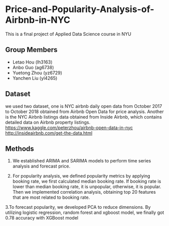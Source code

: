 # Price-and-Popularity-Analysis-of-Airbnb-in-NYC
This is a final project of Applied Data Science course in NYU 

## Group Members
* Letao Hou (lh3163)
* Anbo Guo (ag6738)
* Yuetong Zhou (yz6729)
* Yanchen Liu (yl4265)

## Dataset

we used two dataset, one is NYC airbnb daily open data from October 2017 to October 2018 obtained from Airbnb Open Data for price analysis. 
Another is the NYC Airbnb listings data obtained from Inside Airbnb, which contains detailed data on Airbnb property listings.
https://www.kaggle.com/peterzhou/airbnb-open-data-in-nyc
http://insideairbnb.com/get-the-data.html

## Methods
1. We established ARIMA and SARIMA models to perform time series analysis and forecast price.
 
2. For popularity analysis, we defined popularity metrics by applying booking rate, we first calculated median booking rate. If booking rate is lower than median booking rate, it is unpopular, otherwise, it is popular. Then we implemented correlation analysis, obtaining top 20 features that are most related to booking rate. 

3.To forecast popularity, we developed PCA to reduce dimensions. By utilizing logistic regression, random forest and xgboost model, we finally got 0.78 accuracy with XGBoost model 

